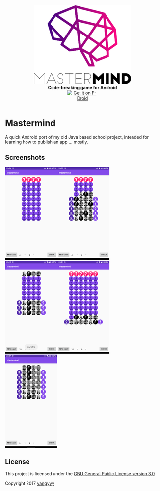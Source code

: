<p align="center">
<a href="https://pi-hole.net"><img src="resources/logo.png" height="255" height="150" alt="Mastermind"></a><br/>
<b>Code-breaking game for Android</b><br/>
<a href="https://f-droid.org"><img src="https://fdroid.gitlab.io/artwork/badge/get-it-on.png" alt="Get it on F-Droid" height="80" style="display: block; margin-left: auto; margin-right: auto; width: 20%; height: auto;"></a><br/>
</p>

# Mastermind

A quick Android port of my old Java based school project, intended for learning how to publish an app ... mostly.

## Screenshots

<img src="resources/screen1.png" width="170"/><img src="resources/screen2.png" width="170"/><img src="resources/screen3.png" width="170"/><img src="resources/screen4.png" width="170"/><img src="resources/screen5.png" width="170"/>

## License

This project is licensed under the [GNU General Public License version 3.0](LICENSE.md)

Copyright 2017 [vangyyy](https://github.com/vangyyy)
